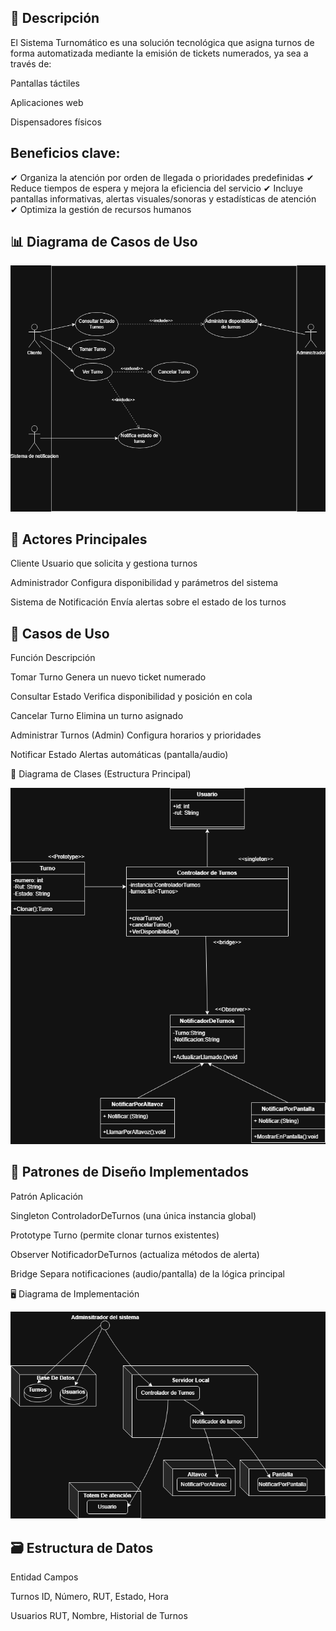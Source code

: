📌 Descripción
-
El Sistema Turnomático es una solución tecnológica que asigna turnos de forma automatizada mediante la emisión de tickets numerados, ya sea a través de:

Pantallas táctiles

Aplicaciones web

Dispensadores físicos

Beneficios clave:
-
✔ Organiza la atención por orden de llegada o prioridades predefinidas
✔ Reduce tiempos de espera y mejora la eficiencia del servicio
✔ Incluye pantallas informativas, alertas visuales/sonoras y estadísticas de atención
✔ Optimiza la gestión de recursos humanos

📊 Diagrama de Casos de Uso
-

![image](/Turnomatico.drawio.png)

👥 Actores Principales
-


Cliente	Usuario que solicita y gestiona turnos                         

Administrador	Configura disponibilidad y parámetros del sistema        

Sistema de Notificación	Envía alertas sobre el estado de los turnos    


🔧 Casos de Uso
-

Función	Descripción

Tomar Turno	Genera un nuevo ticket numerado                 

Consultar Estado	Verifica disponibilidad y posición en cola

Cancelar Turno	Elimina un turno asignado                   

Administrar Turnos	(Admin) Configura horarios y prioridades

Notificar Estado	Alertas automáticas (pantalla/audio)      

🧩 Diagrama de Clases (Estructura Principal)

![image](/Diagramas/Diagrama-de-clases-Turnomatico.png)

🔑 Patrones de Diseño Implementados
-
Patrón	Aplicación

Singleton	ControladorDeTurnos (una única instancia global)             

Prototype	Turno (permite clonar turnos existentes)                     

Observer	NotificadorDeTurnos (actualiza métodos de alerta)            

Bridge	Separa notificaciones (audio/pantalla) de la lógica principal  

🖥️ Diagrama de Implementación

![image](Diagramas/Diagrama-de-implementacion.png)


🗃️ Estructura de Datos
-

Entidad	Campos                                              

Turnos	ID, Número, RUT, Estado, Hora                       

Usuarios	RUT, Nombre, Historial de Turnos                  

